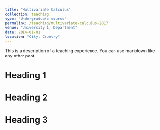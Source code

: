 ```yaml
---
title: "Multivariate Calculus"
collection: teaching
type: "Undergraduate course"
permalink: /teaching/multivariate-calculus-2017
venue: "University 1, Department"
date: 2014-01-01
location: "City, Country"
---
```


This is a description of a teaching experience. You can use markdown like any other post.

Heading 1
======

Heading 2
======

Heading 3
======